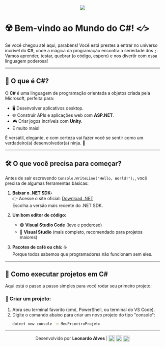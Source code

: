 <div align="center">
    <img src="https://upload.wikimedia.org/wikipedia/commons/thumb/d/d2/C_Sharp_Logo_2023.svg/200px-C_Sharp_Logo_2023.svg.png">
</div>

# ☢️ Bem-vindo ao Mundo do C#! <⁄> 

Se você chegou até aqui, parabéns! Você está prestes a entrar no universo incrível do **C#**, onde a mágica da programação encontra a seriedade dos `;`. Vamos aprender, testar, quebrar (o código, espero) e nos divertir com essa linguagem poderosa!

---

## 🚀 O que é C#?  

O **C#** é uma linguagem de programação orientada a objetos criada pela Microsoft, perfeita para:  
- 🖥️ Desenvolver aplicativos desktop.  
- 🌐 Construir APIs e aplicações web com **ASP.NET**.  
- 🎮 Criar jogos incríveis com **Unity**.  
- E muito mais!

É versátil, elegante, e com certeza vai fazer você se sentir como um verdadeiro(a) desenvolvedor(a) ninja. 🥷

---

## 🛠️ O que você precisa para começar?  

Antes de sair escrevendo `Console.WriteLine("Hello, World!");`, você precisa de algumas ferramentas básicas:  

1. **Baixar o .NET SDK:**  
   👉 Acesse o site oficial: [Download .NET](https://dotnet.microsoft.com/download)  
   Escolha a versão mais recente do .NET SDK.  

2. **Um bom editor de código:**  
   - 🟣 **Visual Studio Code** (leve e poderoso)  
   - 🔵 **Visual Studio** (mais completo, recomendado para projetos maiores)  

3. **Pacotes de café ou chá:** ☕  
   Porque todos sabemos que programadores não funcionam sem eles.

---

## 🏁 Como executar projetos em C#  

Aqui está o passo a passo simples para você rodar seu primeiro projeto:

### 🐣 Criar um projeto:  
1. Abra seu terminal favorito (cmd, PowerShell, ou terminal do VS Code).  
2. Digite o comando abaixo para criar um novo projeto do tipo "console":  
   ```bash
   dotnet new console -n MeuPrimeiroProjeto

---

<div align="center">
    Desenvolvido por <strong>Leonardo Alves</strong> |  
    <span style="vertical-align: middle;">
        <img src="https://upload.wikimedia.org/wikipedia/commons/8/81/LinkedIn_icon.svg" width="20" height="20"> 
        <a href="https://www.linkedin.com/in/seu-linkedin" target="_blank"></a>
    </span> 
    <span style="vertical-align: middle;">
        <img src="https://upload.wikimedia.org/wikipedia/commons/9/95/Instagram_logo_2022.svg" width="20" height="20"> 
        <a href="https://www.instagram.com/seu-instagram" target="_blank"></a>
    </span> 
    <span style="vertical-align: middle;">
        <img src="https://upload.wikimedia.org/wikipedia/commons/thumb/6/6b/WhatsApp.svg/800px-WhatsApp.svg.png" width="20" height="20"> 
        <a href="https://wa.me/seu-numero" target="_blank"></a>
    </span>
</div>

